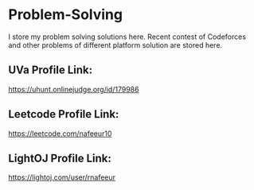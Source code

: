 # Problem-Solving
I store my problem solving solutions here. Recent contest of Codeforces and other problems of different platform solution are stored here. 

## UVa Profile Link:
https://uhunt.onlinejudge.org/id/179986

## Leetcode Profile Link:
https://leetcode.com/nafeeur10

## LightOJ Profile Link:
https://lightoj.com/user/rnafeeur
